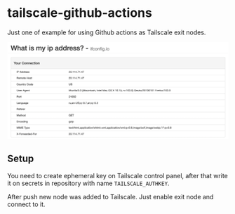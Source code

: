 # tailscale-github-actions

Just one of example for using Github actions as Tailscale exit nodes.

![ifconfig](ifconfig.png)

## Setup

You need to create ephemeral key on Tailscale control panel, after that write it
on secrets in repository with name `TAILSCALE_AUTHKEY`.

After push new node was added to Tailscale. Just enable exit node and connect
to it.
